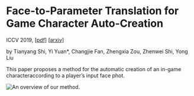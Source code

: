 # Face-to-Parameter Translation for Game Character Auto-Creation

ICCV 2019,  [[pdf]](https://arxiv.org/pdf/1909.01064.pdf) [[arxiv]](https://arxiv.org/abs/1909.01064)

by Tianyang Shi, Yi Yuan\*, Changjie Fan, Zhengxia Zou, Zhenwei Shi, Yong Liu

This paper proposes a method for the automatic creation of an in-game characteraccording to a player’s input face phot.

![An overview of our method.](https://github.com/yiyuan1991/Face-to-Parameter/blob/master/imgs/f2p-iccv.jpg)